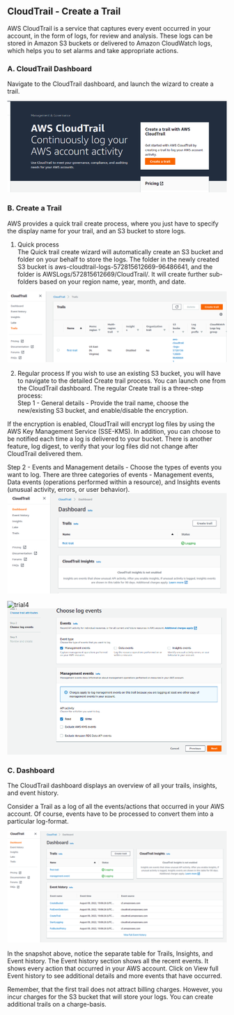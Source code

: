 
## CloudTrail - Create a Trail
AWS CloudTrail is a service that captures every event occurred in your account, in the form of logs, for review and analysis. These logs can be stored in Amazon S3 buckets or delivered to Amazon CloudWatch logs, which helps you to set alarms and take appropriate actions.  


### A. CloudTrail Dashboard  
Navigate to the CloudTrail dashboard, and launch the wizard to create a trail.  

![trail](trail.png?raw=true "trail")

### B. Create a Trail  
AWS provides a quick trail create process, where you just have to specify the display name for your trail, and an S3 bucket to store logs.  

1. Quick process  
The Quick trail create wizard will automatically create an S3 bucket and folder on your behalf to store the logs. The folder in the newly created S3 bucket is aws-cloudtrail-logs-572815612669-96486641, and the folder is AWSLogs/572815612669/CloudTrail/. It will create further sub-folders based on your region name, year, month, and date.  

![trail2](trail2.png?raw=true "trail2")

2. Regular process
If you wish to use an existing S3 bucket, you will have to navigate to the detailed Create trail process. You can launch one from the CloudTrail dashboard. The regular Create trail is a three-step process:  
Step 1 - General details - Provide the trail name, choose the new/existing S3 bucket, and enable/disable the encryption.  

If the encryption is enabled, CloudTrail will encrypt log files by using the AWS Key Management Service (SSE-KMS). In addition, you can choose to be notified each time a log is delivered to your bucket. There is another feature, log digest, to verify that your log files did not change after CloudTrail delivered them.  


Step 2 - Events and Management details - Choose the types of events you want to log. There are three categories of events - Management events, Data events (operations performed within a resource), and Insights events (unusual activity, errors, or user behavior).  
![trail3](trail3.png?raw=true "trail3")

![trial4](trial4.png?raw=true "trial4")
![trail5](trail5.png?raw=true "trail5")

### C. Dashboard
The CloudTrail dashboard displays an overview of all your trails, insights, and event history. 

Consider a Trail as a log of all the events/actions that occurred in your AWS account. Of course, events have to be processed to convert them into a particular log-format.  

![trail6](trail6.png?raw=true "trail6")

In the snapshot above, notice the separate table for Trails, Insights, and Event history. The Event history section shows all the recent events. It shows every action that occurred in your AWS account. Click on View full Event history to see additional details and more events that have occurred.  

Remember, that the first trail does not attract billing charges. However, you incur charges for the S3 bucket that will store your logs. You can create additional trails on a charge-basis.  

